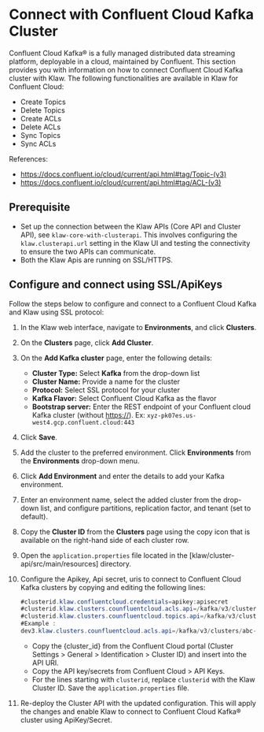 # Connect with Confluent Cloud Kafka Cluster

Confluent Cloud Kafka® is a fully managed distributed data streaming
platform, deployable in a cloud, maintained by Confluent. This section
provides you with information on how to connect Confluent Cloud Kafka
cluster with Klaw. The following functionalities are available in Klaw for Confluent Cloud:

- Create Topics
- Delete Topics
- Create ACLs
- Delete ACLs
- Sync Topics
- Sync ACLs

References:

[//]: # "<!-- markdown-link-check-disable -->"

- <https://docs.confluent.io/cloud/current/api.html#tag/Topic-(v3)>
- <https://docs.confluent.io/cloud/current/api.html#tag/ACL-(v3)>

[//]: # "<!-- markdown-link-check-enable -->"

## Prerequisite

- Set up the connection between the Klaw APIs (Core API and Cluster
  API), see `klaw-core-with-clusterapi`.
  This involves configuring the `klaw.clusterapi.url` setting in the
  Klaw UI and testing the connectivity to ensure the two APIs can
  communicate.
- Both the Klaw Apis are running on SSL/HTTPS.

## Configure and connect using SSL/ApiKeys

Follow the steps below to configure and connect to a Confluent Cloud Kafka and Klaw using SSL protocol:

1. In the Klaw web interface, navigate to **Environments**, and click
   **Clusters**.
2. On the **Clusters** page, click **Add Cluster**.
3. On the **Add Kafka cluster** page, enter the following details:

   - **Cluster Type:** Select **Kafka** from the drop-down list
   - **Cluster Name:** Provide a name for the cluster
   - **Protocol:** Select SSL protocol for your cluster
   - **Kafka Flavor:** Select Confluent Cloud Kafka as the flavor
   - **Bootstrap server:** Enter the REST endpoint of your Confluent cloud Kafka cluster (without <https://>). Ex:
     `xyz-pk07es.us-west4.gcp.confluent.cloud:443`

4. Click **Save**.
5. Add the cluster to the preferred environment. Click **Environments**
   from the **Environments** drop-down menu.
6. Click **Add Environment** and enter the details to add your Kafka
   environment.
7. Enter an environment name, select the added cluster from the drop-down list, and configure partitions, replication
   factor, and tenant (set to default).
8. Copy the **Cluster ID** from the **Clusters** page using the copy
   icon that is available on the right-hand side of each cluster
   row.
9. Open the `application.properties` file located in the
   [klaw/cluster-api/src/main/resources] directory.
10. Configure the Apikey, Api secret, uris to connect to Confluent Cloud
    Kafka clusters by copying and editing the following lines:

    ```java
    #clusterid.klaw.confluentcloud.credentials=apikey:apisecret
    #clusterid.klaw.clusters.counfluentcloud.acls.api=/kafka/v3/clusters/{cluster_id}/acls
    #clusterid.klaw.clusters.counfluentcloud.topics.api=/kafka/v3/clusters/{cluster_id}/topics
    #Example :
    dev3.klaw.clusters.counfluentcloud.acls.api=/kafka/v3/clusters/abc-ab1abc/acls
    ```

    - Copy the {cluster_id} from the Confluent Cloud portal (Cluster Settings > General > Identification > Cluster ID)
      and insert into the API URI.
    - Copy the API key/secrets from Confluent Cloud > API Keys.
    - For the lines starting with `clusterid`, replace `clusterid` with the Klaw Cluster ID. Save
      the `application.properties` file.

11. Re-deploy the Cluster API with the updated configuration. This will
    apply the changes and enable Klaw to connect to Confluent Cloud
    Kafka® cluster using ApiKey/Secret.
